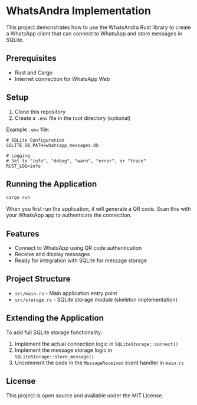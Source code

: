 # WhatsAndra Implementation

This project demonstrates how to use the WhatsAndra Rust library to create a WhatsApp client that can connect to WhatsApp and store messages in SQLite.

## Prerequisites

- Rust and Cargo
- Internet connection for WhatsApp Web

## Setup

1. Clone this repository
2. Create a `.env` file in the root directory (optional)

Example `.env` file:
```
# SQLite Configuration
SQLITE_DB_PATH=whatsapp_messages.db

# Logging
# Set to "info", "debug", "warn", "error", or "trace"
RUST_LOG=info
```

## Running the Application

```bash
cargo run
```

When you first run the application, it will generate a QR code. Scan this with your WhatsApp app to authenticate the connection.

## Features

- Connect to WhatsApp using QR code authentication
- Receive and display messages
- Ready for integration with SQLite for message storage

## Project Structure

- `src/main.rs` - Main application entry point
- `src/storage.rs` - SQLite storage module (skeleton implementation)

## Extending the Application

To add full SQLite storage functionality:

1. Implement the actual connection logic in `SQLiteStorage::connect()`
2. Implement the message storage logic in `SQLiteStorage::store_message()`
3. Uncomment the code in the `MessageReceived` event handler in `main.rs`

## License

This project is open source and available under the MIT License.
